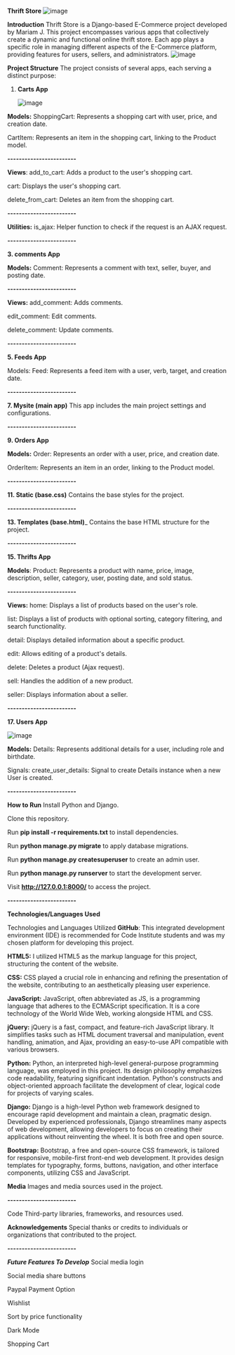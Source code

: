 **Thrift Store**
![image](https://github.com/MayaJJ/nikethriftstore/assets/127303012/cec60377-f970-44ae-a123-05b1b1a42674)

**Introduction**
Thrift Store is a Django-based E-Commerce project developed by Mariam J. This project encompasses various apps that collectively create a dynamic and functional online thrift store. Each app plays a specific role in managing different aspects of the E-Commerce platform, providing features for users, sellers, and administrators.
![image](https://github.com/MayaJJ/nikethriftstore/assets/127303012/8810530f-3213-419f-b07e-9798ed738db0)


**Project Structure**
The project consists of several apps, each serving a distinct purpose:

1. **Carts App**

   ![image](https://github.com/MayaJJ/nikethriftstore/assets/127303012/e665d56c-235b-48bf-bac8-81465452c05c)

**Models:**
ShoppingCart: Represents a shopping cart with user, price, and creation date.




CartItem: Represents an item in the shopping cart, linking to the Product model.



**------------------------**


**Views**:
add_to_cart: Adds a product to the user's shopping cart.




cart: Displays the user's shopping cart.




delete_from_cart: Deletes an item from the shopping cart.




**------------------------**





**Utilities:**
is_ajax: Helper function to check if the request is an AJAX request.





**------------------------**




**3. comments App**




**Models:**
Comment: Represents a comment with text, seller, buyer, and posting date.





**------------------------**




**Views:**
add_comment: Adds comments.



edit_comment: Edit comments.




delete_comment: Update comments.




**------------------------**




**5. Feeds App**




Models:
Feed: Represents a feed item with a user, verb, target, and creation date.




**------------------------**




**7. Mysite (main app)**
This app includes the main project settings and configurations.




**------------------------**




**9. Orders App**



**Models:**
Order: Represents an order with a user, price, and creation date.




OrderItem: Represents an item in an order, linking to the Product model.




**------------------------**




**11. Static (base.css)**
Contains the base styles for the project.




**------------------------**




**13. Templates (base.html)**_
Contains the base HTML structure for the project.




**------------------------**





**15. Thrifts App**




**Models**:
Product: Represents a product with name, price, image, description, seller, category, user, posting date, and sold status.




**------------------------**




**Views:**
home: Displays a list of products based on the user's role.




list: Displays a list of products with optional sorting, category filtering, and search functionality.




detail: Displays detailed information about a specific product.




edit: Allows editing of a product's details.




delete: Deletes a product (Ajax request).




sell: Handles the addition of a new product.




seller: Displays information about a seller.




**------------------------**





**17. Users App**

![image](https://github.com/MayaJJ/nikethriftstore/assets/127303012/09865bda-5784-4fa6-b1d1-b633402529d0)



**Models:**
Details: Represents additional details for a user, including role and birthdate.




Signals:
create_user_details: Signal to create Details instance when a new User is created.




**------------------------**




**How to Run**
Install Python and Django.





Clone this repository.





Run **pip install -r requirements.txt** to install dependencies.




Run **python manage.py migrate** to apply database migrations.





Run **python manage.py createsuperuser** to create an admin user.




Run **python manage.py runserver** to start the development server.




Visit **http://127.0.0.1:8000/** to access the project.





**------------------------**




 **Technologies/Languages Used**

Technologies and Languages Utilized
**GitHub**: This integrated development environment (IDE) is recommended for Code Institute students and was my chosen platform for developing this project.

**HTML5:** I utilized HTML5 as the markup language for this project, structuring the content of the website.

**CSS:** CSS played a crucial role in enhancing and refining the presentation of the website, contributing to an aesthetically pleasing user experience.

**JavaScript:** JavaScript, often abbreviated as JS, is a programming language that adheres to the ECMAScript specification. It is a core technology of the World Wide Web, working alongside HTML and CSS.

**jQuery:** jQuery is a fast, compact, and feature-rich JavaScript library. It simplifies tasks such as HTML document traversal and manipulation, event handling, animation, and Ajax, providing an easy-to-use API compatible with various browsers.

**Python:** Python, an interpreted high-level general-purpose programming language, was employed in this project. Its design philosophy emphasizes code readability, featuring significant indentation. Python's constructs and object-oriented approach facilitate the development of clear, logical code for projects of varying scales.

**Django:** Django is a high-level Python web framework designed to encourage rapid development and maintain a clean, pragmatic design. Developed by experienced professionals, Django streamlines many aspects of web development, allowing developers to focus on creating their applications without reinventing the wheel. It is both free and open source.

**Bootstrap:** Bootstrap, a free and open-source CSS framework, is tailored for responsive, mobile-first front-end web development. It provides design templates for typography, forms, buttons, navigation, and other interface components, utilizing CSS and JavaScript.




**Media**
Images and media sources used in the project.



**------------------------**




Code
Third-party libraries, frameworks, and resources used.





**Acknowledgements**
Special thanks or credits to individuals or organizations that contributed to the project.




**------------------------**





_**Future Features To Develop**_
Social media login



Social media share buttons



Paypal Payment Option



Wishlist




Sort by price functionality




Dark Mode



Shopping Cart
